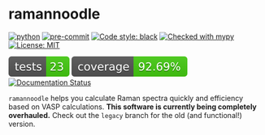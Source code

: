 ramannoodle
===========
[![python](https://img.shields.io/badge/Python-3.12-3776AB.svg?style=flat&logo=python&logoColor=white)](https://www.python.org) [![pre-commit](https://img.shields.io/badge/pre--commit-enabled-brightgreen?logo=pre-commit&logoColor=white)](https://github.com/pre-commit/pre-commit) [![Code style: black](https://img.shields.io/badge/code%20style-black-000000.svg)](https://github.com/psf/black) [![Checked with mypy](http://www.mypy-lang.org/static/mypy_badge.svg)](http://mypy-lang.org/) [![License: MIT](https://img.shields.io/badge/License-MIT-blue.svg)](https://opensource.org/license/mit)

![Tests](reports/tests-badge.svg)
![Coverage](reports/coverage-badge.svg)
[![Documentation Status](https://readthedocs.org/projects/ramannoodle/badge/?version=latest)](https://ramannoodle.readthedocs.io/en/latest/?badge=latest)


`ramannoodle` helps you calculate Raman spectra quickly and efficiency based on VASP calculations. **This software is currently being completely overhauled.** Check out the `legacy` branch for the old (and functional!) version.
